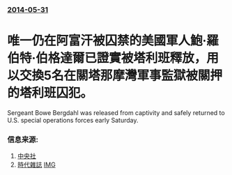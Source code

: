 ### [2014-05-31](/news/2014/05/31/index.md)

##### 
# 唯一仍在阿富汗被囚禁的美國軍人鮑·羅伯特·伯格達爾已證實被塔利班釋放，用以交換5名在關塔那摩灣軍事監獄被關押的塔利班囚犯。 

Sergeant Bowe Bergdahl was released from captivity and safely returned to U.S. special operations forces early Saturday. 


### 信息来源:

1. [中央社](http://www.cna.com.tw/news/aopl/201406010004-1.aspx)
2. [時代雜誌](http://time.com/2803616/bowe-bergdahl-american-afghanistan-returned/) [IMG](https://timedotcom.files.wordpress.com/2014/05/apw1046317.jpg?quality=85&w=1200&h=628&crop=1)
